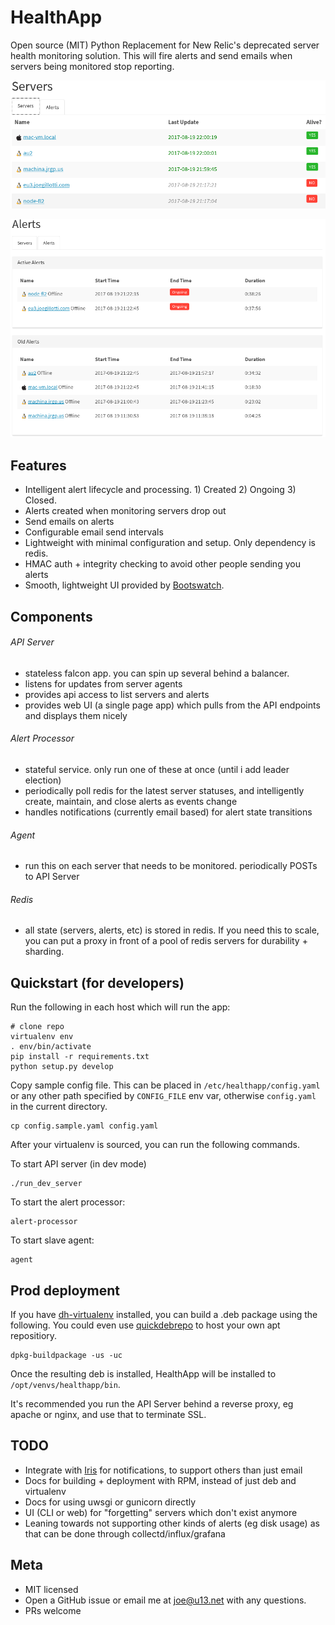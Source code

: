 # HealthApp

Open source (MIT) Python Replacement for New Relic's deprecated server health monitoring solution. This will  fire alerts and send emails when servers being monitored stop reporting.

![Servers List](screenshots/servers.png)

![Servers List](screenshots/alerts.png)

## Features

- Intelligent alert lifecycle and processing. 1) Created 2) Ongoing 3) Closed.
- Alerts created when monitoring servers drop out
- Send emails on alerts
- Configurable email send intervals
- Lightweight with minimal configuration and setup. Only dependency is redis.
- HMAC auth + integrity checking to avoid other people sending you alerts
- Smooth, lightweight UI provided by [Bootswatch](https://bootswatch.com/).

## Components

###### API Server

- stateless falcon app. you can spin up several behind a balancer.
- listens for updates from server agents
- provides api access to list servers and alerts
- provides web UI (a single page app) which pulls from the API endpoints
  and displays them nicely

###### Alert Processor

- stateful service. only run one of these at once (until i add leader election)
- periodically poll redis for the latest server statuses, and intelligently
  create, maintain, and close alerts as events change
- handles notifications (currently email based) for alert state transitions

###### Agent

- run this on each server that needs to be monitored. periodically POSTs to API Server

###### Redis

- all state (servers, alerts, etc) is stored in redis. If you need this to scale, you can put a proxy in front of a pool of redis servers for durability + sharding.

## Quickstart (for developers)

Run the following in each host which will run the app:

    # clone repo
    virtualenv env
    . env/bin/activate
    pip install -r requirements.txt
    python setup.py develop

Copy sample config file. This can be placed in `/etc/healthapp/config.yaml` or any other path specified by `CONFIG_FILE` env var, otherwise `config.yaml` in the current directory.

    cp config.sample.yaml config.yaml

After your virtualenv is sourced, you can run the following commands.

To start API server (in dev mode)

    ./run_dev_server

To start the alert processor:

    alert-processor

To start slave agent:

    agent

## Prod deployment

If you have [dh-virtualenv](https://github.com/spotify/dh-virtualenv) installed, you can build a .deb package using the following. You could even use [quickdebrepo](https://github.com/jrgp/quickdebrepo) to host your own apt repositiory.

    dpkg-buildpackage -us -uc

Once the resulting deb is installed, HealthApp will be installed to `/opt/venvs/healthapp/bin`.

It's recommended you run the API Server behind a reverse proxy, eg apache or nginx, and use that to terminate SSL.

## TODO

- Integrate with [Iris](https://github.com/linkedin/iris/) for notifications, to support others than just email
- Docs for building + deployment with RPM, instead of just deb and virtualenv
- Docs for using uwsgi or gunicorn directly
- UI (CLI or web) for "forgetting" servers which don't exist anymore
- Leaning towards not supporting other kinds of alerts (eg disk usage) as that can be done through collectd/influx/grafana

## Meta

- MIT licensed
- Open a GitHub issue or email me at joe@u13.net with any questions.
- PRs welcome